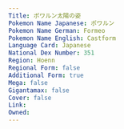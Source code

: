 ```yaml
---
﻿Title: ポワルン太陽の姿
Pokemon Name Japanese: ポワルン
Pokemon Name German: Formeo
Pokemon Name English: Castform
Language Card: Japanese
National Dex Number: 351
Region: Hoenn
Regional Form: false
Additional Form: true
Mega: false
Gigantamax: false
Cover: false
Link: 
Owned: 
---
```

